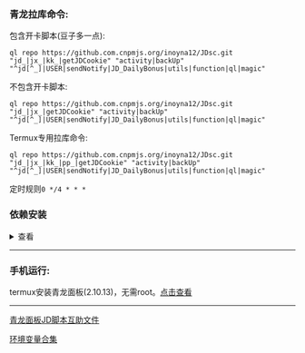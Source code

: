 ### 青龙拉库命令:
包含开卡脚本(豆子多一点):

```
ql repo https://github.com.cnpmjs.org/inoyna12/JDsc.git "jd_|jx_|kk_|getJDCookie" "activity|backUp" "^jd[^_]|USER|sendNotify|JD_DailyBonus|utils|function|ql|magic"
```

不包含开卡脚本:

```
ql repo https://github.com.cnpmjs.org/inoyna12/JDsc.git "jd_|jx_|getJDCookie" "activity|backUp" "^jd[^_]|USER|sendNotify|JD_DailyBonus|utils|function|ql|magic"
```

Termux专用拉库命令:

```
ql repo https://github.com.cnpmjs.org/inoyna12/JDsc.git "jd_|jx_|kk_|pp_|getJDCookie" "activity|backUp" "^jd[^_]|USER|sendNotify|JD_DailyBonus|utils|function|ql|magic"
```

定时规则`0 */4 * * *`

### 依赖安装
<details>
<summary>查看</summary>

### 青龙面板运行JD脚本必备的依赖:

#### 第一种方法:

如果你的青龙面板版本在2.10.0以上，那么在面板内找到依赖管理-添加依赖

nodejs那里添加`jsdom`、`png-js`、`axios`、`date-fns`

python3那里添加`requests`

安装成功就可以了。

#### 第二种方法:

ssh连接你的服务器，输入以下指令安装

```bash
docker exec -it qinglong bash -c "cd /ql/scripts && npm install jsdom"
```

```bash
docker exec -it qinglong bash -c "cd /ql/scripts && npm install png-js"
```
```bash
docker exec -it qinglong bash -c "cd /ql/scripts && npm install axios"
```
```bash
docker exec -it qinglong bash -c "cd /ql/scripts && npm install date-fns"
```

```bash
docker exec -it qinglong bash -c "pip3 install requests"
```

以上为JD脚本必须要用的依赖，其他依赖按照自己需求添加！！！

</details>

___

### 手机运行:

termux安装青龙面板(2.10.13)，无需root。[点击查看](/backUp/termux_ql.md)

___

[青龙面板JD脚本互助文件](/backUp/code.md)

[环境变量合集](/backUp/githubAction.md)
